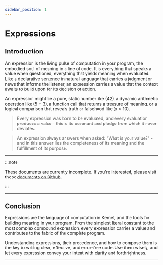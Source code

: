 ```yaml
---
sidebar_position: 1
---
```


# Expressions

## Introduction

An expression is the living pulse of computation in your program, the embodied soul of meaning in a line of code. It is everything that speaks a value when questioned, everything that yields meaning when evaluated. Like a declarative sentence in natural language that carries a judgment or news that informs the listener, an expression carries a value that the context awaits to build upon for its decision or action.

An expression might be a pure, static number like (42), a dynamic arithmetic operation like (5 + 3), a function call that returns a treasure of meaning, or a logical comparison that reveals truth or falsehood like (x > 10).

> Every expression was born to be evaluated, and every evaluation produces a value - this is its covenant and pledge from which it never deviates.

> An expression always answers when asked: "What is your value?" - and in this answer lies the completeness of its meaning and the fulfillment of its purpose.

---

:::note

These documents are currently incomplete. If you're interested, please visit these [documents on Github](https://github.com/kemet-lang/rules?tab=readme-ov-file#expr).

:::

---

## Conclusion

Expressions are the language of computation in Kemet, and the tools for building meaning in your program. From the simplest literal constant to the most complex compound expression, every expression carries a value and contributes to the fabric of the complete program.

Understanding expressions, their precedence, and how to compose them is the key to writing clear, effective, and error-free code. Use them wisely, and let every expression convey your intent with clarity and forthrightness.

---